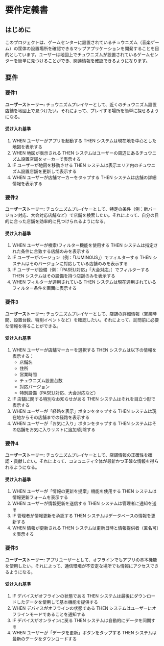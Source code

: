 # 要件定義書

## はじめに

このプロジェクトは、ゲームセンターに設置されているチュウニズム（音楽ゲーム）の筐体の設置場所を確認できるマップアプリケーションを開発することを目的としています。ユーザーは地図上でチュウニズムが設置されているゲームセンターを簡単に見つけることができ、関連情報を確認できるようになります。

## 要件

### 要件1

**ユーザーストーリー:** チュウニズムプレイヤーとして、近くのチュウニズム設置店舗を地図上で見つけたい。それによって、プレイする場所を簡単に探せるようになる。

#### 受け入れ基準

1. WHEN ユーザーがアプリを起動する THEN システムは現在地を中心とした地図を表示する
2. WHEN 地図が表示される THEN システムはユーザーの周辺にあるチュウニズム設置店舗をマーカーで表示する
3. IF ユーザーが地図を移動させる THEN システムは表示エリア内のチュウニズム設置店舗を更新して表示する
4. WHEN ユーザーが店舗マーカーをタップする THEN システムは店舗の詳細情報を表示する

### 要件2

**ユーザーストーリー:** チュウニズムプレイヤーとして、特定の条件（例：新バージョン対応、大会対応店舗など）で店舗を検索したい。それによって、自分の目的に合った店舗を効率的に見つけられるようになる。

#### 受け入れ基準

1. WHEN ユーザーが検索/フィルター機能を使用する THEN システムは指定された条件に合致する店舗のみを表示する
2. IF ユーザーがバージョン（例：「LUMINOUS」）でフィルターする THEN システムはそのバージョンに対応している店舗のみを表示する
3. IF ユーザーが設備（例：「PASELI対応」「大会対応」）でフィルターする THEN システムはその設備を持つ店舗のみを表示する
4. WHEN フィルターが適用されている THEN システムは現在適用されているフィルター条件を画面に表示する

### 要件3

**ユーザーストーリー:** チュウニズムプレイヤーとして、店舗の詳細情報（営業時間、設置台数、特別イベントなど）を確認したい。それによって、訪問前に必要な情報を得ることができる。

#### 受け入れ基準

1. WHEN ユーザーが店舗マーカーを選択する THEN システムは以下の情報を表示する：
   - 店舗名
   - 住所
   - 営業時間
   - チュウニズム設置台数
   - 対応バージョン
   - 特別設備（PASELI対応、大会対応など）
2. IF 店舗に関する特別なお知らせがある THEN システムはそれを目立つ形で表示する
3. WHEN ユーザーが「経路を表示」ボタンをタップする THEN システムは現在地からその店舗までの経路を表示する
4. WHEN ユーザーが「お気に入り」ボタンをタップする THEN システムはその店舗をお気に入りリストに追加/削除する

### 要件4

**ユーザーストーリー:** チュウニズムプレイヤーとして、店舗情報の正確性を確認・貢献したい。それによって、コミュニティ全体が最新かつ正確な情報を得られるようになる。

#### 受け入れ基準

1. WHEN ユーザーが「情報の更新を提案」機能を使用する THEN システムは情報更新フォームを表示する
2. WHEN ユーザーが情報更新を送信する THEN システムは管理者に通知を送る
3. IF 管理者が情報更新を承認する THEN システムはデータベースの情報を更新する
4. WHEN 情報が更新される THEN システムは更新日時と情報提供者（匿名可）を表示する

### 要件5

**ユーザーストーリー:** アプリユーザーとして、オフラインでもアプリの基本機能を使用したい。それによって、通信環境が不安定な場所でも情報にアクセスできるようになる。

#### 受け入れ基準

1. IF デバイスがオフラインの状態である THEN システムは最後にダウンロードしたデータを使用して基本機能を提供する
2. WHEN デバイスがオフラインの状態である THEN システムはユーザーにオフラインモードであることを通知する
3. IF デバイスがオンラインに戻る THEN システムは自動的にデータを同期する
4. WHEN ユーザーが「データを更新」ボタンをタップする THEN システムは最新のデータをダウンロードする